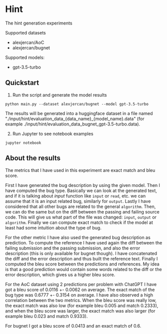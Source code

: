 # Hint

The hint generation experiments

Supported datasets

- alexjercan/AoC
- alexjercan/bugnet

Supported models:

- gpt-3.5-turbo

## Quickstart

1. Run the script and generate the model results

```console
python main.py --dataset alexjercan/bugnet --model gpt-3.5-turbo
```

The results will be generated into a huggingface dataset in a file named
"./input/hint/evaluation_data_{data_name}_{model_name}.data" (for example
./input/hint/evaluation_data_bugnet_gpt-3.5-turbo.data).

2. Run Jupyter to see notebook examples

```console
jupyter notebook
```

## About the results

The metrics that I have used in this experiment are exact match and bleu score.

First I have generated the bug description by using the given model. Then I
have computed the bug type. Basically we can look at the generated text, and if
it is talking about *input* function like `input` or `read`, etc. we can assume
that it is an input related bug, similarly for `output`. Lastly I have
considered that all other bugs are related to the general `algorithm`. Then, we
can do the same but on the diff between the passing and failing source code.
This will give us what part of the file was changed: `input`, `output` or
`algorithm`. Finally we can compute exact match to check if the model at least
had some intuition about the type of bug.

For the other metric I have also used the generated bug description as
prediction. To compute the reference I have used again the diff between the
failing submission and the passing submission, and also the error description
(this is only available for bugnet though). I have concatenated the diff and
the error description and thus built the reference text. Finally I computed the
bleu score between the predictions and references. My idea is that a good
prediction would contain some words related to the diff or the error
description, which gives us a higher bleu score.

For the AoC dataset using 2 predictions per problem with ChatGPT I have got a
bleu score of 0.0116 +- 0.0062 on average. The exact match of the bug type was
0.6777 +- 0.3154 on average. I have also observed a high correlation between
the two metrics. When the bleu score was really low, the exact match was also
low (for example bleu 0.005 and match 0.2333), and when the bleu score was
larger, the exact match was also larger (for example bleu 0.023 and match
0.9333).

For bugnet I got a bleu score of 0.0413 and an exact match of 0.6.
